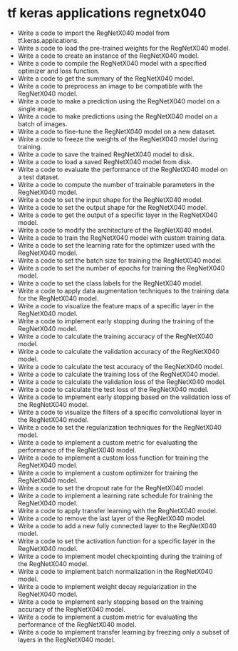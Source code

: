 # tf keras applications regnetx040

- Write a code to import the RegNetX040 model from tf.keras.applications.
- Write a code to load the pre-trained weights for the RegNetX040 model.
- Write a code to create an instance of the RegNetX040 model.
- Write a code to compile the RegNetX040 model with a specified optimizer and loss function.
- Write a code to get the summary of the RegNetX040 model.
- Write a code to preprocess an image to be compatible with the RegNetX040 model.
- Write a code to make a prediction using the RegNetX040 model on a single image.
- Write a code to make predictions using the RegNetX040 model on a batch of images.
- Write a code to fine-tune the RegNetX040 model on a new dataset.
- Write a code to freeze the weights of the RegNetX040 model during training.
- Write a code to save the trained RegNetX040 model to disk.
- Write a code to load a saved RegNetX040 model from disk.
- Write a code to evaluate the performance of the RegNetX040 model on a test dataset.
- Write a code to compute the number of trainable parameters in the RegNetX040 model.
- Write a code to set the input shape for the RegNetX040 model.
- Write a code to set the output shape for the RegNetX040 model.
- Write a code to get the output of a specific layer in the RegNetX040 model.
- Write a code to modify the architecture of the RegNetX040 model.
- Write a code to train the RegNetX040 model with custom training data.
- Write a code to set the learning rate for the optimizer used with the RegNetX040 model.
- Write a code to set the batch size for training the RegNetX040 model.
- Write a code to set the number of epochs for training the RegNetX040 model.
- Write a code to set the class labels for the RegNetX040 model.
- Write a code to apply data augmentation techniques to the training data for the RegNetX040 model.
- Write a code to visualize the feature maps of a specific layer in the RegNetX040 model.
- Write a code to implement early stopping during the training of the RegNetX040 model.
- Write a code to calculate the training accuracy of the RegNetX040 model.
- Write a code to calculate the validation accuracy of the RegNetX040 model.
- Write a code to calculate the test accuracy of the RegNetX040 model.
- Write a code to calculate the training loss of the RegNetX040 model.
- Write a code to calculate the validation loss of the RegNetX040 model.
- Write a code to calculate the test loss of the RegNetX040 model.
- Write a code to implement early stopping based on the validation loss of the RegNetX040 model.
- Write a code to visualize the filters of a specific convolutional layer in the RegNetX040 model.
- Write a code to set the regularization techniques for the RegNetX040 model.
- Write a code to implement a custom metric for evaluating the performance of the RegNetX040 model.
- Write a code to implement a custom loss function for training the RegNetX040 model.
- Write a code to implement a custom optimizer for training the RegNetX040 model.
- Write a code to set the dropout rate for the RegNetX040 model.
- Write a code to implement a learning rate schedule for training the RegNetX040 model.
- Write a code to apply transfer learning with the RegNetX040 model.
- Write a code to remove the last layer of the RegNetX040 model.
- Write a code to add a new fully connected layer to the RegNetX040 model.
- Write a code to set the activation function for a specific layer in the RegNetX040 model.
- Write a code to implement model checkpointing during the training of the RegNetX040 model.
- Write a code to implement batch normalization in the RegNetX040 model.
- Write a code to implement weight decay regularization in the RegNetX040 model.
- Write a code to implement early stopping based on the training accuracy of the RegNetX040 model.
- Write a code to implement a custom metric for evaluating the performance of the RegNetX040 model.
- Write a code to implement transfer learning by freezing only a subset of layers in the RegNetX040 model.